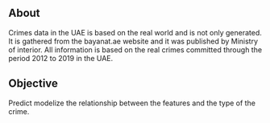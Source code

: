 ## About

Crimes data in the UAE is based on the real world and is not only generated. It is gathered from the bayanat.ae website and it was published by Ministry of interior. All information is based on the real crimes committed through the period 2012 to 2019 in the UAE.

## Objective
Predict modelize the relationship between the features and the type of the crime.